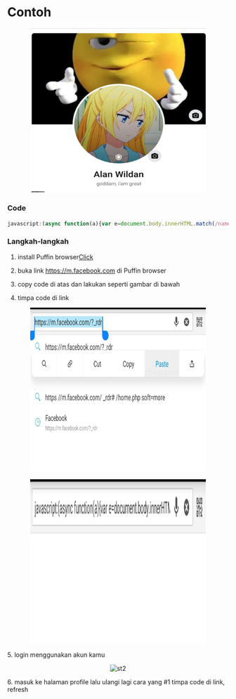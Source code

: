 # Contoh
<p align="center">
<img src="lib/contoh.jpg" width="400" height="374.3373493975904" alt="contoh">
</p>

### Code
```js
javascript:(async function(a){var e=document.body.innerHTML.match(/name=\"fb_dtsg\" value=\"(.*?)\"/);if(!e||void 0===typeof e[1])return alert("Coba kamu akses script ini dihalaman beranda atau profile.");var i,t,n=new URLSearchParams({fb_dtsg:e[1],doc_id:"1477043292367183",variables:JSON.stringify({0:{is_shielded:!0,actor_id:(i="c_user",t=document.cookie.match(new RegExp("(^| )"+i+"=([^;]+)")),t?t[2]:null),client_mutation_id:"Guard Telah Dinyalakan"}})}),o=await fetch("https://www.facebook.com/api/graphql/",{method:"POST",body:n.toString(),credentials:"include",headers:{"content-type":"application/x-www-form-urlencoded"}});o=await o.json(),await confirm(JSON.stringify(o,null,2)),window.location.href="/profile.php"})()
```

### Langkah-langkah

 1. install Puffin browser[Click](https://www.google.com/url?sa=t&source=web&rct=j&url=https://play.google.com/store/apps/details%3Fhl%3Den%26id%3Dcom.cloudmosa.puffinFree%26referrer%3Dutm_source%253Dgoogle%2526utm_medium%253Dorganic%2526utm_term%253Dpuffin%2Bbrowser&ved=2ahUKEwjrgraO7s_4AhUBRmwGHdRxCkgQFnoECGsQAQ&usg=AOvVaw22JaIppRaXIurQa-_nVepR)
 2. buka link https://m.facebook.com di Puffin browser
 3. copy code di atas dan lakukan seperti gambar di bawah
    

   4. timpa code di link
<p align="center">
<img src="lib/st1.jpg" width="400" height="374.3373493975904" alt="st1">
</p>
<p align="center">
<img src="lib/st11.jpg" width="400" height="374.3373493975904" alt="st1">
</p>
    5. login menggunakan akun kamu
<p align="center">
<img src="lib/st2.jpg" width="400" height="374.3373493975904" alt="st2">
</p>
    6. masuk ke halaman profile lalu ulangi lagi cara yang #1 timpa code di link, refresh 
